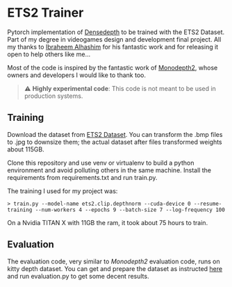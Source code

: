 # ETS2 Trainer

Pytorch implementation of [Densedepth](https://github.com/ialhashim/DenseDepth) to be trained with the ETS2 Dataset. 
Part of my degree in videogames design and development final project. All my thanks to [Ibraheem Alhashim](https://github.com/ialhashim)
for his fantastic work and for releasing it open to help others like me...

Most of the code is inspired by the fantastic work of [Monodepth2](https://github.com/nianticlabs/monodepth2), whose
owners and developers I would like to thank too.

> :warning: **Highly experimental code**: This code is not meant to be used in production systems.

## Training

Download the dataset from [ETS2 Dataset](ets2-dataset.dmariaa.es). You can transform the .bmp files to .jpg to 
downsize them; the actual dataset after files transformed weights about 115GB.

Clone this repository and use venv or virtualenv to build a python environment and avoid polluting others in the 
same machine. Install the requirements from requirements.txt and run train.py.

The training I used for my project was:

```
> train.py --model-name ets2.clip.depthnorm --cuda-device 0 --resume-training --num-workers 4 --epochs 9 --batch-size 7 --log-frequency 100
```

On a Nvidia TITAN X with 11GB the ram, it took about 75 hours to train.

## Evaluation 

The evaluation code, very similar to *Monodepth2* evaluation code, runs on kitty depth dataset. You can get and 
prepare the dataset as instructed [here](https://github.com/nianticlabs/monodepth2#-kitti-evaluation) and run evaluation.py to get
some decent results.